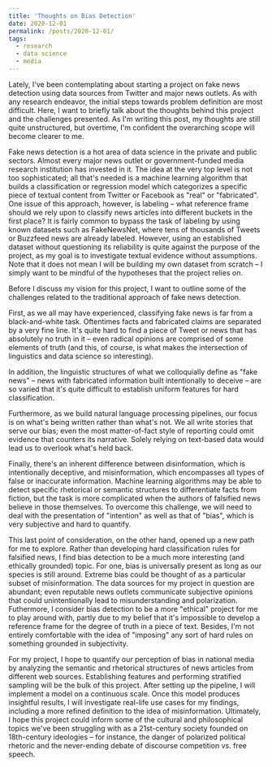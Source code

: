 ```yaml
---
title: 'Thoughts on Bias Detection'
date: 2020-12-01
permalink: /posts/2020-12-01/
tags:
  - research
  - data science
  - media
---
```


Lately, I've been contemplating about starting a project on fake news detection using data sources from Twitter and major news outlets. As with any research endeavor, the initial steps towards problem definition are most difficult. Here, I want to briefly talk about the thoughts behind this project and the challenges presented. As I'm writing this post, my thoughts are still quite unstructured, but overtime, I'm confident the overarching scope will become clearer to me. 

Fake news detection is a hot area of data science in the private and public sectors. Almost every major news outlet or government-funded media research institution has invested in it. The idea at the very top level is not too sophisticated; all that's needed is a machine learning algorithm that builds a classification or regression model which categorizes a specific piece of textual content from Twitter or Facebook as "real" or "fabricated". One issue of this approach, however, is labeling &ndash; what reference frame should we rely upon to classify news articles into different buckets in the first place? It is fairly common to bypass the task of labeling by using known  datasets such as FakeNewsNet, where tens of thousands of Tweets or Buzzfeed news are already labeled. However, using an established dataset without questioning its reliability is quite against the purpose of the project, as my goal is to investigate textual evidence without assumptions. Note that it does not mean I will be building my own dataset from scratch &ndash; I simply want to be mindful of the hypotheses that the project relies on.

Before I discuss my vision for this project, I want to outline some of the challenges related to the traditional approach of fake news detection.

First, as we all may have experienced, classifying fake news is far from a black-and-white task. Oftentimes facts and fabricated claims are separated by a very fine line. It's quite hard to find a piece of Tweet or news that has absolutely no truth in it &ndash; even radical opinions are comprised of some elements of truth (and this, of course, is what makes the intersection of linguistics and data science so interesting). 

In addition, the linguistic structures of what we colloquially define as "fake news" &ndash; news with fabricated information built intentionally to deceive &ndash; are so varied that it's quite difficult to establish uniform features for hard classification. 

Furthermore, as we build natural language processing pipelines, our focus is on what's being written rather than what's not. We all write stories that serve our bias; even the most matter-of-fact style of reporting could omit evidence that counters its narrative. Solely relying on text-based data would lead us to overlook what's held back.

Finally, there's an inherent difference between disinformation, which is intentionally deceptive, and misinformation, which encompasses all types of false or inaccurate information. Machine learning algorithms may be able to detect specific rhetorical or semantic structures to differentiate facts from fiction, but the task is more complicated when the authors of falsified news believe in those themselves. To overcome this challenge, we will need to deal with the presentation of "intention" as well as that of "bias", which is very subjective and hard to quantify.

This last point of consideration, on the other hand, opened up a new path for me to explore. Rather than developing hard classification rules for falsified news, I find bias detection to be a much more interesting (and ethically grounded) topic. For one, bias is universally present as long as our species is still around. Extreme bias could be thought of as a particular subset of misinformation. The data sources for my project in question are abundant; even reputable news outlets communicate subjective opinions that could unintentionally lead to misunderstanding and polarization. Futhermore, I consider bias detection to be a more "ethical" project for me to play around with, partly due to my belief that it's impossible to develop a reference frame for the degree of truth in a piece of text. Besides, I'm not entirely comfortable with the idea of "imposing" any sort of hard rules on something grounded in subjectivity. 

For my project, I hope to quantify our perception of bias in national media by analyzing the semantic and rhetorical structures of news articles from different web sources. Establishing features and performing stratified sampling will be the bulk of this project. After setting up the pipeline, I will implement a model on a continuous scale. Once this model produces insightful results, I will investigate real-life use cases for my findings, including a more refined definition to the idea of misinformation. Ultimately, I hope this project could inform some of the cultural and philosophical topics we've been struggling with as a 21st-century society founded on 18th-century ideologies &ndash; for instance, the danger of polarized political rhetoric and the never-ending debate of discourse competition vs. free speech.


